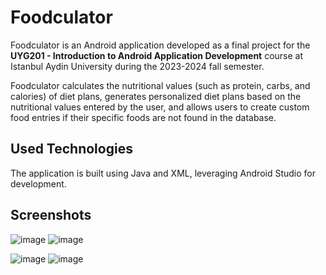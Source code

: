 # Foodculator

Foodculator is an Android application developed as a final project for the **UYG201 - Introduction to Android Application Development** course at Istanbul Aydin University during the 2023-2024 fall semester.

Foodculator calculates the nutritional values (such as protein, carbs, and calories) of diet plans, generates personalized diet plans based on the nutritional values entered by the user, and allows users to create custom food entries if their specific foods are not found in the database.

## Used Technologies

The application is built using Java and XML, leveraging Android Studio for development.

## Screenshots

![image](https://github.com/Beytullahp42/Foodculator/assets/155103194/7356eefc-afff-4c26-9fb4-26355bbdb67b) ![image](https://github.com/Beytullahp42/Foodculator/assets/155103194/5b34849c-2f9e-4c78-bf1f-8a0951e2cc02)

![image](https://github.com/Beytullahp42/Foodculator/assets/155103194/715ae28b-84d2-4456-a373-fd553ab40faa) ![image](https://github.com/Beytullahp42/Foodculator/assets/155103194/9eee9dc4-6cff-43b7-858c-04851d0ac5c8)
